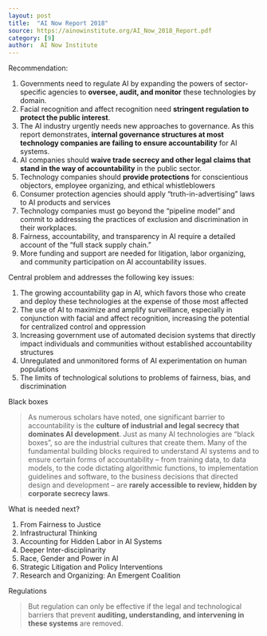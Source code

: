 ```yaml
---
layout: post
title:  "AI Now Report 2018"
source: https://ainowinstitute.org/AI_Now_2018_Report.pdf
category: [9]
author:  AI Now Institute
---
```


Recommendation:

1. Governments need to regulate AI by expanding the powers of sector-specific agencies to **oversee, audit, and monitor** these technologies by domain.
1. Facial recognition and affect recognition need **stringent regulation to protect the public interest**.
1. The AI industry urgently needs new approaches to governance. As this report demonstrates, **internal governance structures at most technology companies are failing to ensure accountability** for AI systems.
1. AI companies should **waive trade secrecy and other legal claims that stand in the way of accountability** in the public sector.
1. Technology companies should **provide protections** for conscientious objectors, employee organizing, and ethical whistleblowers
1. Consumer protection agencies should apply “truth-in-advertising” laws to AI products and services
1. Technology companies must go beyond the “pipeline model” and commit to addressing the practices of exclusion and discrimination in their workplaces.
1. Fairness, accountability, and transparency in AI require a detailed account of the “full stack supply chain.”
1. More funding and support are needed for litigation, labor organizing, and community participation on AI accountability issues.

Central problem and addresses the following key issues:

1. The growing accountability gap in AI, which favors those who create and deploy these technologies at the expense of those most affected
2. The use of AI to maximize and amplify surveillance, especially in conjunction with facial and affect recognition, increasing the potential for centralized control and oppression
3. Increasing government use of automated decision systems that directly impact individuals and communities without established accountability structures
4. Unregulated and unmonitored forms of AI experimentation on human populations
5. The limits of technological solutions to problems of fairness, bias, and discrimination

Black boxes

> As numerous scholars have noted, one significant barrier to accountability is the **culture of industrial and legal secrecy that dominates AI development**. Just as many AI technologies are “black boxes”, so are the industrial cultures that create them. Many of the fundamental building blocks required to understand AI systems and to ensure certain forms of accountability – from training data, to data models, to the code dictating algorithmic functions, to implementation guidelines and software, to the business decisions that directed design and development – are **rarely accessible to review, hidden by corporate secrecy laws**.

What is needed next?

1. From Fairness to Justice
1. Infrastructural Thinking
1. Accounting for Hidden Labor in AI Systems
1. Deeper Inter-disciplinarity
1. Race, Gender and Power in AI
1. Strategic Litigation and Policy Interventions
1. Research and Organizing: An Emergent Coalition

Regulations

> But regulation can only be effective if the legal and technological barriers that prevent **auditing, understanding, and intervening in these systems** are removed.

